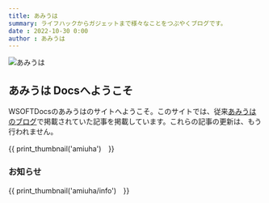 ```yaml
---
title: あみうは
summary: ライフハックからガジェットまで様々なことをつぶやくブログです。
date : 2022-10-30 0:00
author : あみうは
---
```


![あみうは](https://wsoft.ws/products/Amiuha.png)

## あみうは Docsへようこそ
WSOFTDocsのあみうはのサイトへようこそ。このサイトでは、従来[あみうはのブログ](https://amiuha2103.amebaownd.com/)で掲載されていた記事を掲載しています。これらの記事の更新は、もう行われません。

{{ print_thumbnail('amiuha')　}}

### お知らせ

{{ print_thumbnail('amiuha/info')　}}

